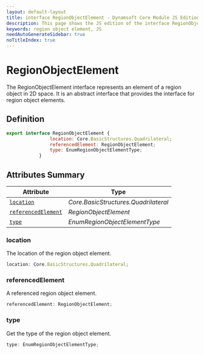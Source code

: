 ```yaml
---
layout: default-layout
title: interface RegionObjectElement - Dynamsoft Core Module JS Edition API Reference
description: This page shows the JS edition of the interface RegionObjectElement in Dynamsoft Core Module.
keywords: region object element, JS
needAutoGenerateSidebar: true
noTitleIndex: true
---
```


# RegionObjectElement

The RegionObjectElement interface represents an element of a region object in 2D space. It is an abstract interface that provides the interface for region object elements.

## Definition

```js
export interface RegionObjectElement {
                location: Core.BasicStructures.Quadrilateral;
                referencedElement: RegionObjectElement;
                type: EnumRegionObjectElementType;
            }
```

## Attributes Summary

| Attribute               | Type |
|----------------------|-------------|
| [`location`](#location) | *Core.BasicStructures.Quadrilateral* |
| [`referencedElement`](#referencedelement) | *RegionObjectElement* |
| [`type`](#type) | *EnumRegionObjectElementType* |

### location

The location of the region object element.

```js
location: Core.BasicStructures.Quadrilateral;
```

### referencedElement

A referenced region object element.

```js
referencedElement: RegionObjectElement;
```

### type

Get the type of the region object element.

```js
type: EnumRegionObjectElementType;
```
